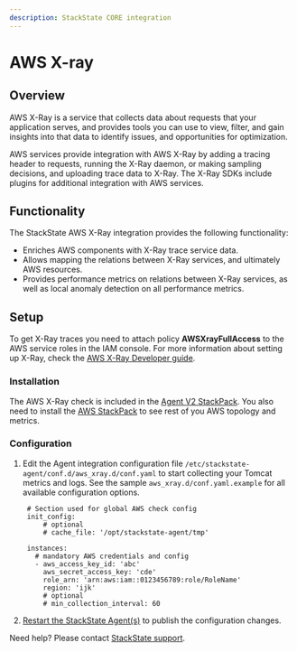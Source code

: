 ```yaml
---
description: StackState CORE integration
---
```


# AWS X-ray

## Overview

AWS X-Ray is a service that collects data about requests that your application serves, and provides tools you can use to view, filter, and gain insights into that data to identify issues, and opportunities for optimization.

AWS services provide integration with AWS X-Ray by adding a tracing header to requests, running the X-Ray daemon, or making sampling decisions, and uploading trace data to X-Ray. The X-Ray SDKs include plugins for additional integration with AWS services.

## Functionality

The StackState AWS X-Ray integration provides the following functionality:

* Enriches AWS components with X-Ray trace service data.
* Allows mapping the relations between X-Ray services, and ultimately AWS resources.
* Provides performance metrics on relations between X-Ray services, as well as local anomaly detection on all performance metrics.

## Setup

To get X-Ray traces you need to attach policy **AWSXrayFullAccess** to the AWS service roles in the IAM console. For more information about setting up X-Ray, check the [AWS X-Ray Developer guide](https://docs.aws.amazon.com/xray/latest/devguide/aws-xray.html).

### Installation

The AWS X-Ray check is included in the [Agent V2 StackPack](agent.md). You also need to install the [AWS StackPack](aws.md) to see rest of you AWS topology and metrics.

### Configuration

1. Edit the Agent integration configuration file `/etc/stackstate-agent/conf.d/aws_xray.d/conf.yaml` to start collecting your Tomcat metrics and logs. See the sample `aws_xray.d/conf.yaml.example` for all available configuration options.

   ```text
    # Section used for global AWS check config
    init_config:
        # optional
        # cache_file: '/opt/stackstate-agent/tmp'

    instances:
      # mandatory AWS credentials and config
      - aws_access_key_id: 'abc'
        aws_secret_access_key: 'cde'
        role_arn: 'arn:aws:iam::0123456789:role/RoleName'
        region: 'ijk'
        # optional
        # min_collection_interval: 60
   ```

2. [Restart the StackState Agent\(s\)](agent.md#start-stop-restart-the-stackstate-agent) to publish the configuration changes.

Need help? Please contact [StackState support](https://support.stackstate.com/hc/en-us).

